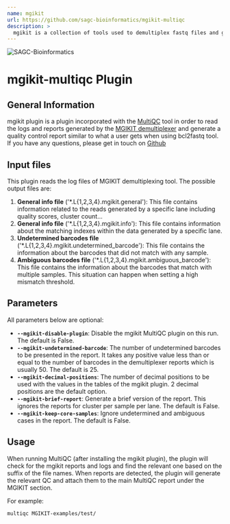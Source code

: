 ```yaml
---
name: mgikit
url: https://github.com/sagc-bioinformatics/mgikit-multiqc
description: >
  mgikit is a collection of tools used to demultiplex fastq files and generate demultiplexing and quality reports.
---
```


![SAGC-Bioinformatics](https://sa-genomics.com.au/hs-fs/hubfs/sagc-logo.png?width=200&height=112&name=sagc-logo.png)

# mgikit-multiqc Plugin

## General Information

mgikit plugin is a plugin incorporated with the [MultiQC](https://multiqc.info/) tool in order to read the logs and reports
generated by the [MGIKIT demultiplexer](https://sagc-bioinformatics.github.io/mgikit/) and generate a quality control report similar to what a user gets
when using bcl2fastq tool.
If you have any questions, please get in touch on [Github](https://github.com/sagc-bioinformatics)

## Input files

This plugin reads the log files of MGIKIT demultiplexing tool. The possible output files are:

1. **General info file** ('\*.L{1,2,3,4}.mgikit.general'): This file contains information related to the reads generated by a specific lane including quality scores, cluster count...
2. **General info file** ('\*.L{1,2,3,4}.mgikit.info'): This file contains information about the matching indexes within the data generated by a specific lane.
3. **Undetermined barcodes file** ('\*.L{1,2,3,4}.mgikit.undetermined_barcode'): This file contains the information about the barcodes that did not match with any sample.
4. **Ambiguous barcodes file** ('\*.L{1,2,3,4}.mgikit.ambiguous_barcode'): This file contains the information about the barcodes that match with multiple samples. This situation can happen when setting a high mismatch threshold.

## Parameters

All parameters below are optional:

- **`--mgikit-disable-plugin`**: Disable the mgikit MultiQC plugin on this run. The default is False.
- **`--mgikit-undetermined-barcode`**: The number of undetermined barcodes to be presented in the report. It
  takes any positive value less than or equal to the number of barcodes in the demultiplexer reports
  which is usually 50. The default is 25.
- **`--mgikit-decimal-positions`**: The number of decimal positions to be used with the values in the tables of the mgikit
  plugin. 2 decimal positions are the default option.
- **`--mgikit-brief-report`**: Generate a brief version of the report. This ignores the reports for cluster per sample
  per lane. The default is False.
- **`--mgikit-keep-core-samples`**: Ignore undetermined and ambiguous cases in the report. The default is False.

## Usage

When running MultiQC (after installing the mgikit plugin), the plugin will check for the mgikit reports
and logs and find the relevant one based on the suffix of the file names. When reports are detected,
the plugin will generate the relevant QC and attach them to the main MultiQC report under the MGIKIT
section.

For example:

```bash
multiqc MGIKIT-examples/test/
```
